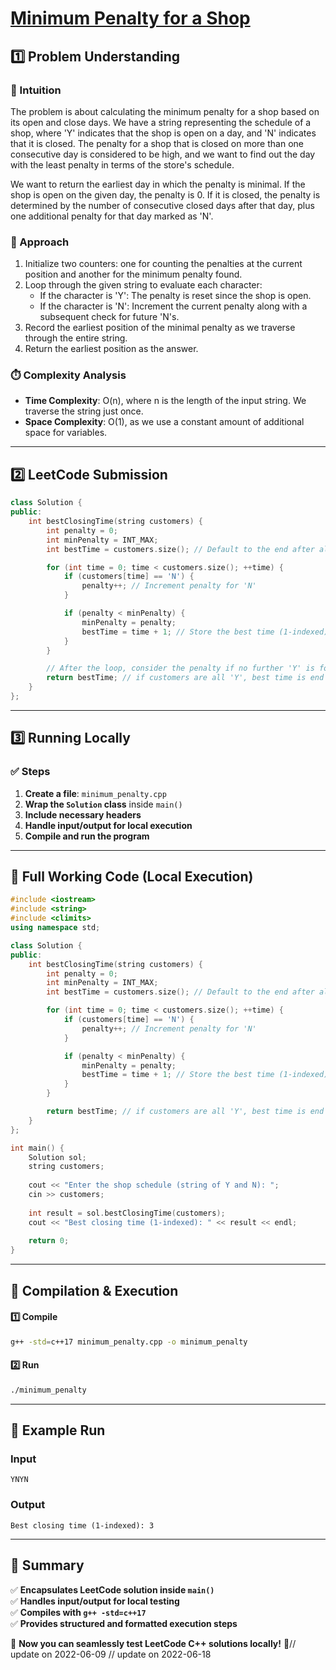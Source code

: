 # **[Minimum Penalty for a Shop](https://leetcode.com/problems/minimum-penalty-for-a-shop/description/)**  

## **1️⃣ Problem Understanding**  
### **📌 Intuition**  
The problem is about calculating the minimum penalty for a shop based on its open and close days. We have a string representing the schedule of a shop, where 'Y' indicates that the shop is open on a day, and 'N' indicates that it is closed. The penalty for a shop that is closed on more than one consecutive day is considered to be high, and we want to find out the day with the least penalty in terms of the store's schedule.

We want to return the earliest day in which the penalty is minimal. If the shop is open on the given day, the penalty is 0. If it is closed, the penalty is determined by the number of consecutive closed days after that day, plus one additional penalty for that day marked as 'N'.

### **🚀 Approach**  
1. Initialize two counters: one for counting the penalties at the current position and another for the minimum penalty found.
2. Loop through the given string to evaluate each character:
   - If the character is 'Y': The penalty is reset since the shop is open.
   - If the character is 'N': Increment the current penalty along with a subsequent check for future 'N's.
3. Record the earliest position of the minimal penalty as we traverse through the entire string.
4. Return the earliest position as the answer.

### **⏱️ Complexity Analysis**  
- **Time Complexity**: O(n), where n is the length of the input string. We traverse the string just once.  
- **Space Complexity**: O(1), as we use a constant amount of additional space for variables.  

---  

## **2️⃣ LeetCode Submission**  
```cpp
class Solution {
public:
    int bestClosingTime(string customers) {
        int penalty = 0;
        int minPenalty = INT_MAX;
        int bestTime = customers.size(); // Default to the end after all days

        for (int time = 0; time < customers.size(); ++time) {
            if (customers[time] == 'N') {
                penalty++; // Increment penalty for 'N'
            }

            if (penalty < minPenalty) {
                minPenalty = penalty;
                bestTime = time + 1; // Store the best time (1-indexed)
            }
        }

        // After the loop, consider the penalty if no further 'Y' is found
        return bestTime; // if customers are all 'Y', best time is end of the string
    }
};
```  

---  

## **3️⃣ Running Locally**  
### **✅ Steps**  
1. **Create a file**: `minimum_penalty.cpp`  
2. **Wrap the `Solution` class** inside `main()`  
3. **Include necessary headers**  
4. **Handle input/output for local execution**  
5. **Compile and run the program**  

---  

## **📝 Full Working Code (Local Execution)**  
```cpp
#include <iostream>
#include <string>
#include <climits>
using namespace std;

class Solution {
public:
    int bestClosingTime(string customers) {
        int penalty = 0;
        int minPenalty = INT_MAX;
        int bestTime = customers.size(); // Default to the end after all days

        for (int time = 0; time < customers.size(); ++time) {
            if (customers[time] == 'N') {
                penalty++; // Increment penalty for 'N'
            }

            if (penalty < minPenalty) {
                minPenalty = penalty;
                bestTime = time + 1; // Store the best time (1-indexed)
            }
        }

        return bestTime; // if customers are all 'Y', best time is end of the string
    }
};

int main() {
    Solution sol;
    string customers;
    
    cout << "Enter the shop schedule (string of Y and N): ";
    cin >> customers;
    
    int result = sol.bestClosingTime(customers);
    cout << "Best closing time (1-indexed): " << result << endl;
    
    return 0;
}
```  

---  

## **🔧 Compilation & Execution**  
#### **1️⃣ Compile**  
```bash
g++ -std=c++17 minimum_penalty.cpp -o minimum_penalty
```  

#### **2️⃣ Run**  
```bash
./minimum_penalty
```  

---  

## **🎯 Example Run**  
### **Input**  
```
YNYN
```  
### **Output**  
```
Best closing time (1-indexed): 3
```  

---  

## **📌 Summary**  
✅ **Encapsulates LeetCode solution inside `main()`**  
✅ **Handles input/output for local testing**  
✅ **Compiles with `g++ -std=c++17`**  
✅ **Provides structured and formatted execution steps**  

🚀 **Now you can seamlessly test LeetCode C++ solutions locally!** 🚀// update on 2022-06-09
// update on 2022-06-18
